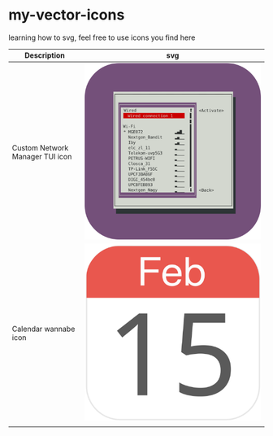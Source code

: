 # my-vector-icons
learning how to svg, feel free to use icons you find here

| Description  | svg  |
|---|---|
| Custom Network Manager TUI icon  | ![Custom Network Manager TUI icon](https://raw.githubusercontent.com/sdwvit/my-vector-icons/master/nmtui.svg)  |
| Calendar wannabe icon  | ![Calendar](https://raw.githubusercontent.com/sdwvit/my-vector-icons/master/calendar.svg)  |
|   |   |

